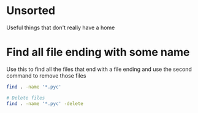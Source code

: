 # Unsorted

Useful things that don't really have a home

# Find all file ending with some name

Use this to find all the files that end with a file ending and use the second command to remove those files

```bash
find . -name '*.pyc'

# Delete files
find . -name '*.pyc' -delete
```
